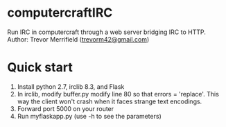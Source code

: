 computercraftIRC
================

Run IRC in computercraft through a web server bridging IRC to HTTP.  
Author: Trevor Merrifield (trevorm42@gmail.com)

Quick start
===========

1. Install python 2.7, irclib 8.3, and Flask
2. In irclib, modify buffer.py modify line 80 so that errors = 'replace'.  This way the client won't crash when it faces strange text encodings.
3. Forward port 5000 on your router
4. Run myflaskapp.py (use -h to see the parameters)
